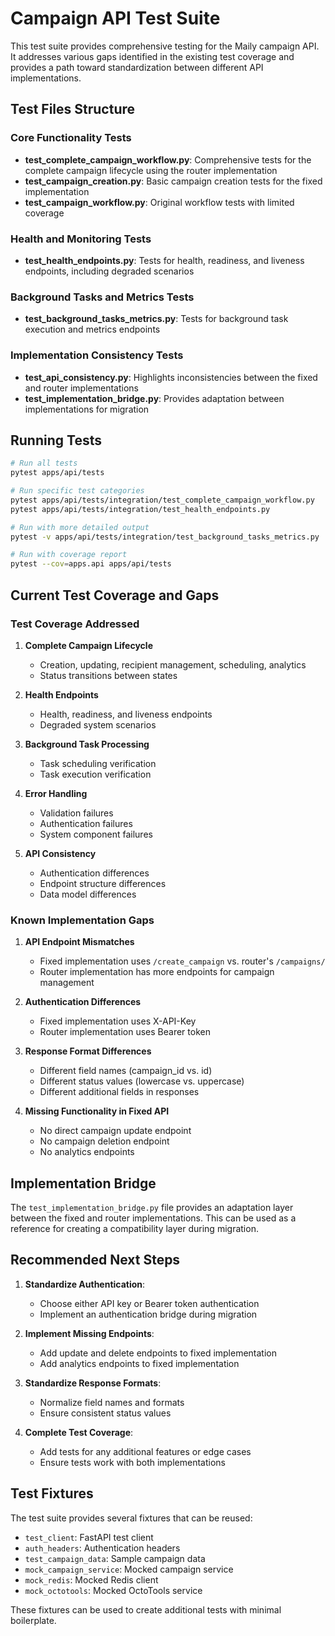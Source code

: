 # Campaign API Test Suite

This test suite provides comprehensive testing for the Maily campaign API. It addresses various gaps identified in the existing test coverage and provides a path toward standardization between different API implementations.

## Test Files Structure

### Core Functionality Tests

- **test_complete_campaign_workflow.py**: Comprehensive tests for the complete campaign lifecycle using the router implementation
- **test_campaign_creation.py**: Basic campaign creation tests for the fixed implementation
- **test_campaign_workflow.py**: Original workflow tests with limited coverage

### Health and Monitoring Tests

- **test_health_endpoints.py**: Tests for health, readiness, and liveness endpoints, including degraded scenarios

### Background Tasks and Metrics Tests

- **test_background_tasks_metrics.py**: Tests for background task execution and metrics endpoints

### Implementation Consistency Tests

- **test_api_consistency.py**: Highlights inconsistencies between the fixed and router implementations
- **test_implementation_bridge.py**: Provides adaptation between implementations for migration

## Running Tests

```bash
# Run all tests
pytest apps/api/tests

# Run specific test categories
pytest apps/api/tests/integration/test_complete_campaign_workflow.py
pytest apps/api/tests/integration/test_health_endpoints.py

# Run with more detailed output
pytest -v apps/api/tests/integration/test_background_tasks_metrics.py

# Run with coverage report
pytest --cov=apps.api apps/api/tests
```

## Current Test Coverage and Gaps

### Test Coverage Addressed

1. **Complete Campaign Lifecycle**
   - Creation, updating, recipient management, scheduling, analytics
   - Status transitions between states

2. **Health Endpoints**
   - Health, readiness, and liveness endpoints
   - Degraded system scenarios

3. **Background Task Processing**
   - Task scheduling verification
   - Task execution verification

4. **Error Handling**
   - Validation failures
   - Authentication failures
   - System component failures

5. **API Consistency**
   - Authentication differences
   - Endpoint structure differences
   - Data model differences

### Known Implementation Gaps

1. **API Endpoint Mismatches**
   - Fixed implementation uses `/create_campaign` vs. router's `/campaigns/`
   - Router implementation has more endpoints for campaign management

2. **Authentication Differences**
   - Fixed implementation uses X-API-Key
   - Router implementation uses Bearer token

3. **Response Format Differences**
   - Different field names (campaign_id vs. id)
   - Different status values (lowercase vs. uppercase)
   - Different additional fields in responses

4. **Missing Functionality in Fixed API**
   - No direct campaign update endpoint
   - No campaign deletion endpoint
   - No analytics endpoints

## Implementation Bridge

The `test_implementation_bridge.py` file provides an adaptation layer between the fixed and router implementations. This can be used as a reference for creating a compatibility layer during migration.

## Recommended Next Steps

1. **Standardize Authentication**:
   - Choose either API key or Bearer token authentication
   - Implement an authentication bridge during migration

2. **Implement Missing Endpoints**:
   - Add update and delete endpoints to fixed implementation
   - Add analytics endpoints to fixed implementation

3. **Standardize Response Formats**:
   - Normalize field names and formats
   - Ensure consistent status values

4. **Complete Test Coverage**:
   - Add tests for any additional features or edge cases
   - Ensure tests work with both implementations

## Test Fixtures

The test suite provides several fixtures that can be reused:

- `test_client`: FastAPI test client
- `auth_headers`: Authentication headers
- `test_campaign_data`: Sample campaign data
- `mock_campaign_service`: Mocked campaign service
- `mock_redis`: Mocked Redis client
- `mock_octotools`: Mocked OctoTools service

These fixtures can be used to create additional tests with minimal boilerplate.
